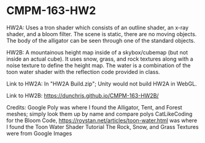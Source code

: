 # CMPM-163-HW2

HW2A: Uses a tron shader which consists of an outline shader, an x-ray shader, and a bloom filter. The scene is static, there are no moving objects. The body of the alligator can be seen through one of the standard objects.

HW2B: A mountainous height map inside of a skybox/cubemap (but not inside an actual cube). It uses snow, grass, and rock textures along with a noise texture to define the height map. The water is a combination of the toon water shader with the reflection code provided in class.

Link to HW2A: In "HW2A Build.zip"; Unity would not build HW2A in WebGL.

Link to HW2B: https://dunchris.github.io/CMPM-163-HW2B/

Credits: Google Poly was where I found the Alligator, Tent, and Forest meshes; simply look them up by name and compare polys
CatLikeCoding for the Bloom Code,  https://roystan.net/articles/toon-water.html was where I found the Toon Water Shader Tutorial
The Rock, Snow, and Grass Textures were from Google Images
